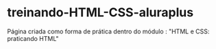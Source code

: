 # treinando-HTML-CSS-aluraplus
Página criada como forma de prática dentro do módulo : "HTML e CSS: praticando HTML"
